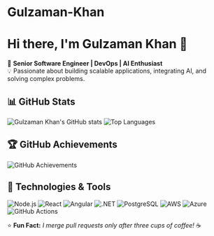 # Gulzaman-Khan
<!-- Profile Header -->
# Hi there, I'm Gulzaman Khan 👋

🚀 **Senior Software Engineer | DevOps | AI Enthusiast**  
💡 Passionate about building scalable applications, integrating AI, and solving complex problems.


## 📊 GitHub Stats
![Gulzaman Khan's GitHub stats](https://github-readme-stats.vercel.app/api?username=GulzamanKhan&show_icons=true&theme=tokyonight)
![Top Languages](https://github-readme-stats.vercel.app/api/top-langs/?username=GulzamanKhan&layout=compact&theme=tokyonight)


## 🏆 GitHub Achievements
![GitHub Achievements](https://github-profile-trophy.vercel.app/?username=GulzamanKhanh&theme=onedark&margin-w=15&margin-h=15)


## 🔧 Technologies & Tools
![Node.js](https://img.shields.io/badge/-Node.js-339933?style=for-the-badge&logo=node.js&logoColor=white)
![React](https://img.shields.io/badge/-React-61DAFB?style=for-the-badge&logo=react&logoColor=black)
![Angular](https://img.shields.io/badge/-Angular-DD0031?style=for-the-badge&logo=angular&logoColor=white)
![.NET](https://img.shields.io/badge/-.NET-512BD4?style=for-the-badge&logo=dotnet&logoColor=white)
![PostgreSQL](https://img.shields.io/badge/-PostgreSQL-336791?style=for-the-badge&logo=postgresql&logoColor=white)
![AWS](https://img.shields.io/badge/-AWS-232F3E?style=for-the-badge&logo=amazon-aws&logoColor=white)
![Azure](https://img.shields.io/badge/-Azure-0078D4?style=for-the-badge&logo=microsoft-azure&logoColor=white)
![GitHub Actions](https://img.shields.io/badge/-GitHub%20Actions-2088FF?style=for-the-badge&logo=github-actions&logoColor=white)



⭐ **Fun Fact:** _I merge pull requests only after three cups of coffee!_ ☕
